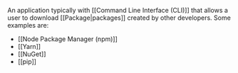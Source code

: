 An application typically with [[Command Line Interface (CLI)]] that allows a user to download [[Package|packages]] created by other developers.
Some examples are:
- [[Node Package Manager (npm)]]
- [[Yarn]]
- [[NuGet]]
- [[pip]]